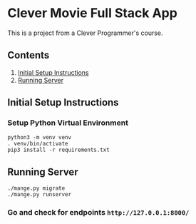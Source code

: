 # Clever Movie Full Stack App
This is a project from a Clever Programmer's course.

## Contents

1. [Initial Setup Instructions](#initial-setup-instructions)
1. [Running Server](#running-server)


## Initial Setup Instructions

### Setup Python Virtual Environment
```buildoutcfg
python3 -m venv venv
. venv/bin/activate
pip3 install -r requirements.txt
```
## Running Server

```buildoutcfg
./mange.py migrate
./mange.py runserver
```
### Go and check for endpoints `http://127.0.0.1:8000/`
